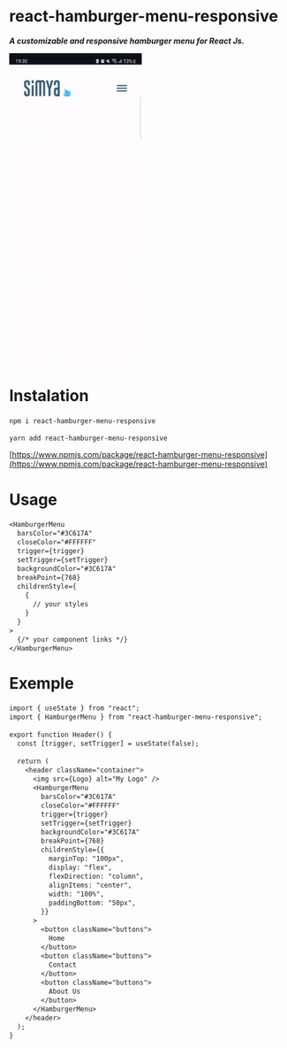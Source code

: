 

react-hamburger-menu-responsive
==============

***A customizable and responsive hamburger menu for React Js.***

<img src="https://github.com/alcantara2509/react-hamburger-menu-responsive/blob/main/react-hamburger-menu-responsive.gif" width="240" height="560" />

# Instalation

```npm i react-hamburger-menu-responsive```

```yarn add react-hamburger-menu-responsive```


[https://www.npmjs.com/package/react-hamburger-menu-responsive](https://www.npmjs.com/package/react-hamburger-menu-responsive)

# Usage

```
<HamburgerMenu
  barsColor="#3C617A"
  closeColor="#FFFFFF"
  trigger={trigger}
  setTrigger={setTrigger}
  backgroundColor="#3C617A"
  breakPoint={768}
  childrenStyle={
    {
      // your styles
    }
  }
>
  {/* your component links */}
</HamburgerMenu>
```

# Exemple

```
import { useState } from "react";
import { HamburgerMenu } from "react-hamburger-menu-responsive";

export function Header() {
  const [trigger, setTrigger] = useState(false);
  
  return (
    <header className="container">
      <img src={Logo} alt="My Logo" />
      <HamburgerMenu
        barsColor="#3C617A"
        closeColor="#FFFFFF"
        trigger={trigger}
        setTrigger={setTrigger}
        backgroundColor="#3C617A"
        breakPoint={768}
        childrenStyle={{
          marginTop: "100px",
          display: "flex",
          flexDirection: "column",
          alignItems: "center",
          width: "100%",
          paddingBottom: "50px",
        }}
      >
        <button className="buttons">
          Home
        </button>
        <button className="buttons">
          Contact
        </button>
        <button className="buttons">
          About Us
        </button>
      </HamburgerMenu>
    </header>
  );
}
```
